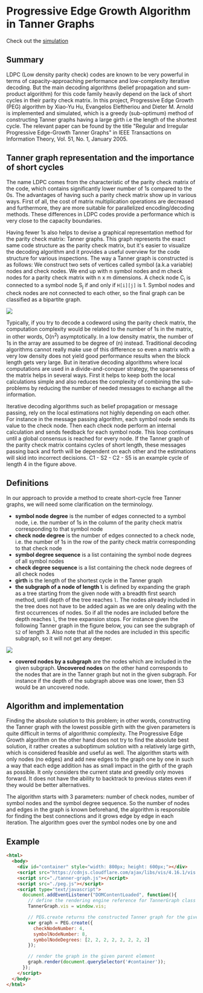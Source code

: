 # Progressive Edge Growth Algorithm in Tanner Graphs

Check out the [simulation](https://uzum.github.io/ldpc-peg)

## Summary

LDPC (Low density parity check) codes are known to be very powerful in terms of capacity-approaching performance and low-complexity iterative decoding. But the main decoding algorithms (belief propagation and sum-product algorithm) for this code family heavily depend on the lack of short cycles in their parity check matrix. In this project, Progressive Edge Growth (PEG) algorithm by Xiao-Yu Hu, Evangelos Eleftheriou and Dieter M. Arnold is implemented and simulated, which is a greedy (sub-optimum) method of constructing Tanner graphs having a large girth i.e the length of the shortest cycle. The relevant paper can be found by the title "Regular and Irregular Progressive Edge-Growth Tanner Graphs" in IEEE Transactions on Information Theory, Vol. 51, No. 1, January 2005.

## Tanner graph representation and the importance of short cycles

The name LDPC comes from the characteristic of the parity check matrix of the code, which contains significantly lower number of 1s compared to the 0s.
The advantages of having such a parity check matrix show up in various ways. First of all, the cost of matrix multiplication operations are decreased and furthermore, they are more suitable for parallelized encoding/decoding methods. These differences in LDPC codes provide a performance which is very close to the capacity boundaries.

Having fewer 1s also helps to devise a graphical representation method for the parity check matrix: Tanner graphs. This graph represents the exact same code structure as the parity check matrix, but it's easier to visualize the decoding algorithm and it provides a useful overview for the code structure for various inspections. The way a Tanner graph is constructed is as follows: We construct two sets of vertices called symbol (a.k.a variable) nodes and check nodes. We end up with n symbol nodes and m check nodes for a parity check matrix with n x m dimensions. A check node C<sub>i</sub> is connected to a symbol node S<sub>j</sub> if and only if <code>H[i][j]</code> is 1. Symbol nodes and check nodes are not connected to each other, so the final graph can be classified as a bipartite graph.

<img src="http://i.imgur.com/7gjNwl5.png" />

Typically, if you try to decode a codeword using the parity check matrix, the computation complexity would be related to the number of 1s in the matrix, in other words, O(n<sup>2</sup>) asymptotically. In a low density matrix, the number of 1s in the array are assumed to be degree of (n) instead. Traditional decoding algorithms cannot really make use of this difference so even a matrix with a very low density does not yield good performance results when the block length gets very large. But in iterative decoding algorithms where local computations are used in a divide-and-conquer strategy, the sparseness of the matrix helps in several ways. First it helps to keep both the local calculations simple and also reduces the complexity of combining the sub-problems by reducing the number of needed messages to exchange all the information.

Iterative decoding algorithms such as belief propagation or message passing, rely on the local estimations not highly depending on each other. For instance in the message passing algorithm, each symbol node sends its value to the check node. Then each check node perform an internal calculation and sends feedback for each symbol node. This loop continues until a global consensus is reached for every node. If the Tanner graph of the parity check matrix contains cycles of short length, these messages passing back and forth will be dependent on each other and the estimations will skid into incorrect decisions. C1 - S2 - C2 - S5 is an example cycle of length 4 in the figure above.

## Definitions

In our approach to provide a method to create short-cycle free Tanner graphs, we will need some clarification on the terminology.

* **symbol node degree** is the number of edges connected to a symbol node, i.e. the number of 1s in the column of the parity check matrix corresponding to that symbol node
* **check node degree** is the number of edges connected to a check node, i.e. the number of 1s in the row of the parity check matrix corresponding to that check node
* **symbol degree sequence** is a list containing the symbol node degrees of all symbol nodes
* **check degree sequence** is a list containing the check node degrees of all check nodes
* **girth** is the length of the shortest cycle in the Tanner graph
* **the subgraph of a node of length <code>l</code>** is defined by expanding the graph as a tree starting from the given node with a breadth first search method, until depth of the tree reaches <code>l</code>. The nodes already included in the tree does not have to be added again as we are only dealing with the first occurrences of nodes. So if all the nodes are included before the depth reaches <code>l</code>, the tree expansion stops. For instance given the following Tanner graph in the figure below, you can see the subgraph of <code>S2</code> of length 3. Also note that all the nodes are included in this specific subgraph, so it will not get any deeper.

<img src="http://i.imgur.com/fUCLful.png" />

* **covered nodes by a subgraph** are the nodes which are included in the given subgraph. **Uncovered nodes** on the other hand corresponds to the nodes that are in the Tanner graph but not in the given subgraph. For instance if the depth of the subgraph above was one lower, then S3 would be an uncovered node.

## Algorithm and implementation
Finding the absolute solution to this problem; in other words, constructing the Tanner graph with the lowest possible girth with the given parameters is quite difficult in terms of algorithmic complexity. The Progressive Edge Growth algorithm on the other hand does not try to find the absolute best solution, it rather creates a suboptimum solution with a relatively large girth, which is considered feasible and useful as well. The algorithm starts with only nodes (no edges) and add new edges to the graph one by one in such a way that each edge addition has as small impact in the girth of the graph as possible. It only considers the current state and greedily only moves forward. It does not have the ability to backtrack to previous states even if they would be better alternatives.

The algorithm starts with 3 parameters: number of check nodes, number of symbol nodes and the symbol degree sequence. So the number of nodes and edges in the graph is known beforehand, the algorithm is responsible for finding the best connections and it grows edge by edge in each iteration. The algorithm goes over the symbol nodes one by one and
## Example

```html
<html>
  <body>
    <div id="container" style="width: 800px; height: 600px;"></div>
    <script src="https://cdnjs.cloudflare.com/ajax/libs/vis/4.16.1/vis.min.js"></script>
    <script src="./tanner-graph.js"></script>
    <script src="./peg.js"></script>
    <script type="text/javascript">
      document.addEventListener("DOMContentLoaded", function(){
        // define the rendering engine reference for TannerGraph class
        TannerGraph.vis = window.vis;

        // PEG.create returns the constructed Tanner graph for the given parameters
        var graph = PEG.create({
          checkNodeNumber: 4,
          symbolNodeNumber: 8,
          symbolNodeDegrees: [2, 2, 2, 2, 2, 2, 2, 2]
        });

        // render the graph in the given parent element
        graph.render(document.querySelector('#container'));
      });
    </script>
  </body>
</html>
```
